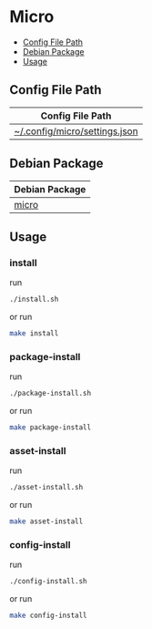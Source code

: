 

# Micro

* [Config File Path](#config-file-path)
* [Debian Package](#debian-package)
* [Usage](#usage)




## Config File Path

| Config File Path |
| --- |
| [~/.config/micro/settings.json](./asset/overlay/etc/skel/.config/micro/settings.json) |


## Debian Package

| Debian Package |
| --- |
| [micro](https://packages.debian.org/stable/micro) |




## Usage


### install

run

``` sh
./install.sh
```

or run

``` sh
make install
```


### package-install

run

``` sh
./package-install.sh
```

or run

``` sh
make package-install
```


### asset-install

run

``` sh
./asset-install.sh
```

or run

``` sh
make asset-install
```


### config-install

run

``` sh
./config-install.sh
```

or run

``` sh
make config-install
```
